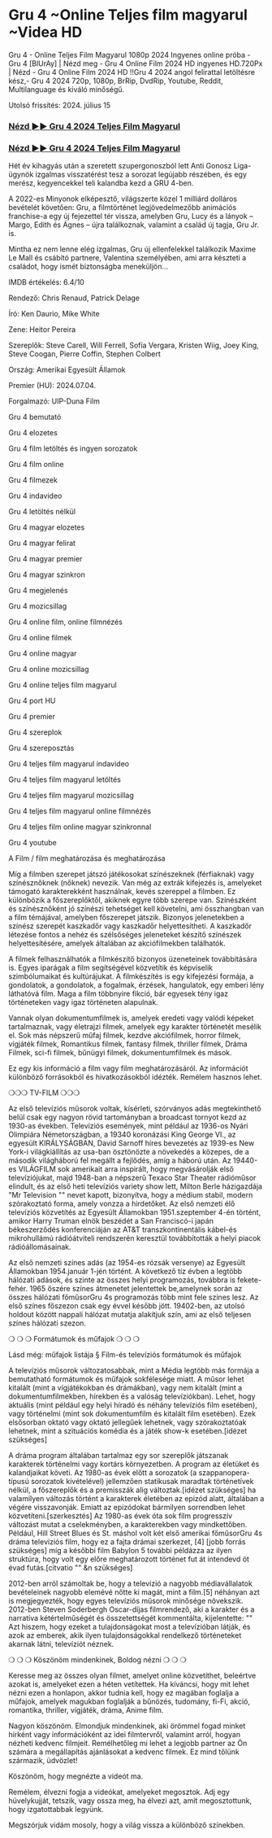 # Gru 4 ~Online Teljes film magyarul ~Videa HD
<p dir="auto">Gru 4 - Online Teljes Film Magyarul 1080p 2024 Ingyenes online próba - Gru 4 [BlUrAy] | Nézd meg - Gru 4 Online Film 2024 HD ingyenes HD.720Px | Nézd - Gru 4 Online Film 2024 HD !!Gru 4 2024 angol felirattal letöltésre kész,- Gru 4 2024 720p, 1080p, BrRip, DvdRip, Youtube, Reddit, Multilanguage és kiváló minőségű.</p>
<p dir="auto">Utolsó frissítés: 2024. július 15</p>
<div class="markdown-heading" dir="auto"><h3 tabindex="-1" class="heading-element" dir="auto"><a href="http://filmhd.cloud/movie/519182/despicable-me-4-git" rel="nofollow">Nézd ►► Gru 4 2024 Teljes Film Magyarul</a></h3></div>
<div class="markdown-heading" dir="auto"><h3 tabindex="-1" class="heading-element" dir="auto"><a href="http://filmhd.cloud/movie/519182/despicable-me-4-git" rel="nofollow">Nézd ►► Gru 4 2024 Teljes Film Magyarul</a></h3></div>
<p dir="auto">Hét év kihagyás után a szeretett szupergonoszból lett Anti Gonosz Liga-ügynök izgalmas visszatérést tesz a sorozat legújabb részében, és egy merész, kegyencekkel teli kalandba kezd a GRU 4-ben.</p>
<p dir="auto">A 2022-es Minyonok elképesztő, világszerte közel 1 milliárd dolláros bevételét követően: Gru, a filmtörténet legjövedelmezőbb animációs franchise-a egy új fejezettel tér vissza, amelyben Gru, Lucy és a lányok – Margo, Edith és Ágnes – újra találkoznak, valamint a család új tagja, Gru Jr. is.</p>
<p dir="auto">Mintha ez nem lenne elég izgalmas, Gru új ellenfelekkel találkozik Maxime Le Mall és csábító partnere, Valentina személyében, ami arra készteti a családot, hogy ismét biztonságba meneküljön...</p>
<p dir="auto">IMDB értékelés: 6.4/10</p>
<p dir="auto">Rendező: Chris Renaud, Patrick Delage</p>
<p dir="auto">Író: Ken Daurio, Mike White</p>
<p dir="auto">Zene: Heitor Pereira</p>
<p dir="auto">Szereplők: Steve Carell, Will Ferrell, Sofía Vergara, Kristen Wiig, Joey King, Steve Coogan, Pierre Coffin, Stephen Colbert</p>
<p dir="auto">Ország: Amerikai Egyesült Államok</p>
<p dir="auto">Premier (HU): 2024.07.04.</p>
<p dir="auto">Forgalmazó: UIP-Duna Film</p>
<p dir="auto">Gru 4 bemutató</p>
<p dir="auto">Gru 4 elozetes</p>
<p dir="auto">Gru 4 film letöltés és ingyen sorozatok</p>
<p dir="auto">Gru 4 film online</p>
<p dir="auto">Gru 4 filmezek</p>
<p dir="auto">Gru 4 indavideo</p>
<p dir="auto">Gru 4 letöltés nélkül</p>
<p dir="auto">Gru 4 magyar elozetes</p>
<p dir="auto">Gru 4 magyar felirat</p>
<p dir="auto">Gru 4 magyar premier</p>
<p dir="auto">Gru 4 magyar szinkron</p>
<p dir="auto">Gru 4 megjelenés</p>
<p dir="auto">Gru 4 mozicsillag</p>
<p dir="auto">Gru 4 online film, online filmnézés</p>
<p dir="auto">Gru 4 online filmek</p>
<p dir="auto">Gru 4 online magyar</p>
<p dir="auto">Gru 4 online mozicsillag</p>
<p dir="auto">Gru 4 online teljes film magyarul</p>
<p dir="auto">Gru 4 port HU</p>
<p dir="auto">Gru 4 premier</p>
<p dir="auto">Gru 4 szereplok</p>
<p dir="auto">Gru 4 szereposztás</p>
<p dir="auto">Gru 4 teljes film magyarul indavideo</p>
<p dir="auto">Gru 4 teljes film magyarul letöltés</p>
<p dir="auto">Gru 4 teljes film magyarul mozicsillag</p>
<p dir="auto">Gru 4 teljes film magyarul online filmnézés</p>
<p dir="auto">Gru 4 teljes film online magyar szinkronnal</p>
<p dir="auto">Gru 4 youtube</p>
<p dir="auto">A Film / film meghatározása és meghatározása</p>
<p dir="auto">Míg a filmben szerepet játszó játékosokat színészeknek (férfiaknak) vagy színésznőknek (nőknek) nevezik. Van még az extrák kifejezés is, amelyeket támogató karakterekként használnak, kevés szereppel a filmben. Ez különbözik a főszereplőktől, akiknek egyre több szerepe van. Színészként és színésznőként jó színészi tehetséget kell követelni, ami összhangban van a film témájával, amelyben főszerepet játszik. Bizonyos jelenetekben a színész szerepét kaszkadőr vagy kaszkadőr helyettesítheti. A kaszkadőr létezése fontos a nehéz és szélsőséges jeleneteket készítő színészek helyettesítésére, amelyek általában az akciófilmekben találhatók.</p>
<p dir="auto">A filmek felhasználhatók a filmkészítő bizonyos üzeneteinek továbbítására is. Egyes iparágak a film segítségével közvetítik és képviselik szimbólumaikat és kultúrájukat. A filmkészítés is egy kifejezési formája, a gondolatok, a gondolatok, a fogalmak, érzések, hangulatok, egy emberi lény láthatóvá film. Maga a film többnyire fikció, bár egyesek tény igaz történeteken vagy igaz történeten alapulnak.</p>
<p dir="auto">Vannak olyan dokumentumfilmek is, amelyek eredeti vagy valódi képeket tartalmaznak, vagy életrajzi filmek, amelyek egy karakter történetét mesélik el. Sok más népszerű műfaj filmek, kezdve akciófilmek, horror filmek, vígjáték filmek, Romantikus filmek, fantasy filmek, thriller filmek, Dráma Filmek, sci-fi filmek, bűnügyi filmek, dokumentumfilmek és mások.</p>
<p dir="auto">Ez egy kis információ a film vagy film meghatározásáról. Az információt különböző forrásokból és hivatkozásokból idézték. Remélem hasznos lehet.</p>
<p dir="auto">❍❍❍ TV-FILM ❍❍❍</p>
<p dir="auto">Az első televíziós műsorok voltak, kísérleti, szórványos adás megtekinthető belül csak egy nagyon rövid tartományban a broadcast tornyot kezd az 1930-as években. Televíziós események, mint például az 1936-os Nyári Olimpiára Németországban, a 19340 koronázási King George VI., az egyesült KIRÁLYSÁGBAN, David Sarnoff híres bevezetés az 1939-es New York-i világkiállítás az usa-ban ösztönözte a növekedés a közepes, de a második világháború fel megállt a fejlődés, amíg a háború után. Az 19440-es VILÁGFILM sok amerikait arra inspirált, hogy megvásárolják első televíziójukat, majd 1948-ban a népszerű Texaco Star Theater rádióműsor elindult, és az első heti televíziós variety show lett, Milton Berle házigazdája "Mr Television "" nevet kapott, bizonyítva, hogy a médium stabil, modern szórakoztató forma, amely vonzza a hirdetőket. Az első nemzeti élő televíziós közvetítés az Egyesült Államokban 1951.szeptember 4-én történt, amikor Harry Truman elnök beszédét a San Franciscó-i japán békeszerződés konferenciáján az AT&T transzkontinentális kábel-és mikrohullámú rádióátviteli rendszerén keresztül továbbították a helyi piacok rádióállomásainak.</p>
<p dir="auto">Az első nemzeti színes adás (az 1954-es rózsák versenye) az Egyesült Államokban 1954.január 1-jén történt. A következő tíz évben a legtöbb hálózati adások, és szinte az összes helyi programozás, továbbra is fekete-fehér. 1965 őszére színes átmenetet jelentettek be,amelynek során az összes hálózati főműsorGru 4s programozás több mint fele színes lesz. Az első színes főszezon csak egy évvel később jött. 19402-ben, az utolsó holdout között nappali hálózat mutatja alakítjuk szín, ami az első teljesen színes hálózati szezon.</p>
<p dir="auto">❍ ❍ ❍ Formátumok és műfajok ❍ ❍ ❍</p>
<p dir="auto">Lásd még: műfajok listája § Film-és televíziós formátumok és műfajok</p>
<p dir="auto">A televíziós műsorok változatosabbak, mint a Média legtöbb más formája a bemutatható formátumok és műfajok sokfélesége miatt. A műsor lehet kitalált (mint a vígjátékokban és drámákban), vagy nem kitalált (mint a dokumentumfilmekben, hírekben és a valóság televíziókban). Lehet, hogy aktuális (mint például egy helyi híradó és néhány televíziós film esetében), vagy történelmi (mint sok dokumentumfilm és kitalált film esetében). Ezek elsősorban oktató vagy oktató jellegűek lehetnek, vagy szórakoztatóak lehetnek, mint a szituációs komédia és a játék show-k esetében.[idézet szükséges]</p>
<p dir="auto">A dráma program általában tartalmaz egy sor szereplők játszanak karakterek történelmi vagy kortárs környezetben. A program az életüket és kalandjaikat követi. Az 1980-as évek előtt a sorozatok (a szappanopera-típusú sorozatok kivételével) jellemzően statikusak maradtak történetívek nélkül, a főszereplők és a premisszák alig változtak.[idézet szükséges] ha valamilyen változás történt a karakterek életében az epizód alatt, általában a végére visszavonják. Emiatt az epizódokat bármilyen sorrendben lehet közvetíteni.[szerkesztés] Az 1980-as évek óta sok film progresszív változást mutat a cselekményben, a karakterekben vagy mindkettőben. Például, Hill Street Blues és St. máshol volt két első amerikai főműsorGru 4s dráma televíziós film, hogy ez a fajta drámai szerkezet, [4] [jobb forrás szükséges] míg a későbbi film Babylon 5 további példázza az ilyen struktúra, hogy volt egy előre meghatározott történet fut át intendevd öt évad futás.[citvatio "" &n szükséges]</p>
<p dir="auto">2012-ben arról számoltak be, hogy a televízió a nagyobb médiavállalatok bevételeinek nagyobb elemévé nőtte ki magát, mint a film.[5] néhányan azt is megjegyezték, hogy egyes televíziós műsorok minősége növekszik. 2012-ben Steven Soderbergh Oscar-díjas filmrendező, aki a karakter és a narratíva kétértelműségét és összetettségét kommentálta, kijelentette: "" Azt hiszem, hogy ezeket a tulajdonságokat most a televízióban látják, és azok az emberek, akik ilyen tulajdonságokkal rendelkező történeteket akarnak látni, televíziót néznek.</p>
<p dir="auto">❍ ❍ ❍ Köszönöm mindenkinek, Boldog nézni ❍ ❍ ❍</p>
<p dir="auto">Keresse meg az összes olyan filmet, amelyet online közvetíthet, beleértve azokat is, amelyeket ezen a héten vetítettek. Ha kíváncsi, hogy mit lehet nézni ezen a honlapon, akkor tudnia kell, hogy ez magában foglalja a műfajok, amelyek magukban foglalják a bűnözés, tudomány, fi-Fi, akció, romantika, thriller, vígjáték, dráma, Anime film.</p>
<p dir="auto">Nagyon köszönöm. Elmondjuk mindenkinek, aki örömmel fogad minket hírként vagy információként az idei filmtervről, valamint arról, hogyan nézheti kedvenc filmjeit. Remélhetőleg mi lehet a legjobb partner az Ön számára a megállapítás ajánlásokat a kedvenc filmek. Ez mind tőlünk származik, üdvözlet!</p>
<p dir="auto">Köszönöm, hogy megnézte a videót ma.</p>
<p dir="auto">Remélem, élvezni fogja a videókat, amelyeket megosztok. Adj egy hüvelykujját, tetszik, vagy ossza meg, ha élvezi azt, amit megosztottunk, hogy izgatottabbak legyünk.
<p dir="auto">Megszórjuk vidám mosoly, hogy a világ vissza a különböző színekben. </p>

